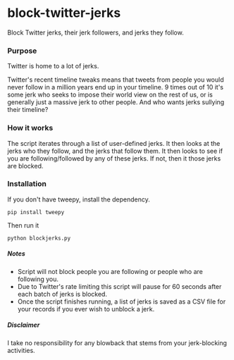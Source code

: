 block-twitter-jerks
===================

Block Twitter jerks, their jerk followers, and jerks they follow. 

### Purpose
Twitter is home to a lot of jerks. 

Twitter's recent timeline tweaks means that tweets from people you would never follow in a million years end up in your timeline. 9 times out of 10 it's some jerk who seeks to impose their world view on the rest of us, or is generally just a massive jerk to other people. And who wants jerks sullying their timeline?

### How it works
The script iterates through a list of user-defined jerks. It then looks at the jerks who they follow, and the jerks that follow them. It then looks to see if you are following/followed by any of these jerks. If not, then it those jerks are blocked.

### Installation

If you don't have tweepy, install the dependency.

`pip install tweepy`

Then run it

`python blockjerks.py`

##### Notes
* Script will not block people you are following or people who are following you.
* Due to Twitter's rate limiting this script will pause for 60 seconds after each batch of jerks is blocked.
* Once the script finishes running, a list of jerks is saved as a CSV file for your records if you ever wish to unblock a jerk.

##### Disclaimer

I take no responsibility for any blowback that stems from your jerk-blocking activities.
